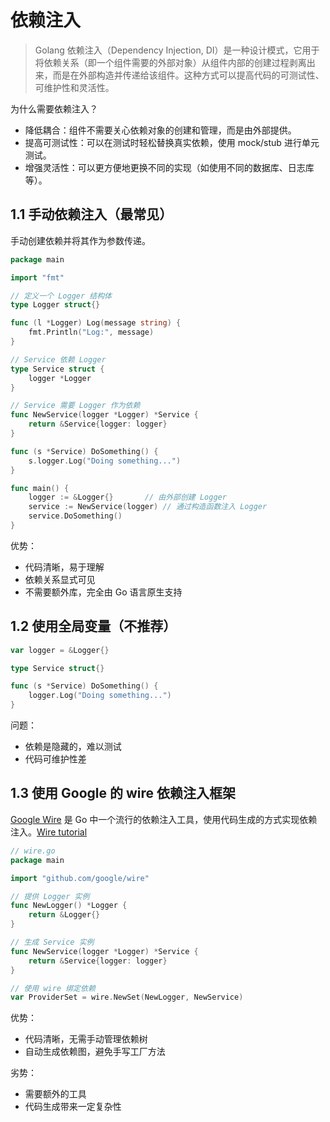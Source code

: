 
# 依赖注入

> Golang 依赖注入（Dependency Injection, DI）是一种设计模式，它用于将依赖关系（即一个组件需要的外部对象）从组件内部的创建过程剥离出来，而是在外部构造并传递给该组件。这种方式可以提高代码的可测试性、可维护性和灵活性。

为什么需要依赖注入？

- 降低耦合：组件不需要关心依赖对象的创建和管理，而是由外部提供。
- 提高可测试性：可以在测试时轻松替换真实依赖，使用 mock/stub 进行单元测试。
- 增强灵活性：可以更方便地更换不同的实现（如使用不同的数据库、日志库等）。

## 1.1 手动依赖注入（最常见）

手动创建依赖并将其作为参数传递。
```go
package main

import "fmt"

// 定义一个 Logger 结构体
type Logger struct{}

func (l *Logger) Log(message string) {
    fmt.Println("Log:", message)
}

// Service 依赖 Logger
type Service struct {
    logger *Logger
}

// Service 需要 Logger 作为依赖
func NewService(logger *Logger) *Service {
    return &Service{logger: logger}
}

func (s *Service) DoSomething() {
    s.logger.Log("Doing something...")
}

func main() {
    logger := &Logger{}       // 由外部创建 Logger
    service := NewService(logger) // 通过构造函数注入 Logger
    service.DoSomething()
}
```
优势：
- 代码清晰，易于理解
- 依赖关系显式可见
- 不需要额外库，完全由 Go 语言原生支持

## 1.2 使用全局变量（不推荐）

```go
var logger = &Logger{}

type Service struct{}

func (s *Service) DoSomething() {
    logger.Log("Doing something...")
}

```
问题：
- 依赖是隐藏的，难以测试
- 代码可维护性差
## 1.3 使用 Google 的 wire 依赖注入框架

[Google Wire](https://github.com/google/wire) 是 Go 中一个流行的依赖注入工具，使用代码生成的方式实现依赖注入。[Wire tutorial](https://github.com/google/wire/blob/main/_tutorial/README.md)

```go
// wire.go
package main

import "github.com/google/wire"

// 提供 Logger 实例
func NewLogger() *Logger {
    return &Logger{}
}

// 生成 Service 实例
func NewService(logger *Logger) *Service {
    return &Service{logger: logger}
}

// 使用 wire 绑定依赖
var ProviderSet = wire.NewSet(NewLogger, NewService)
```

优势：

- 代码清晰，无需手动管理依赖树
- 自动生成依赖图，避免手写工厂方法

劣势：

- 需要额外的工具
- 代码生成带来一定复杂性